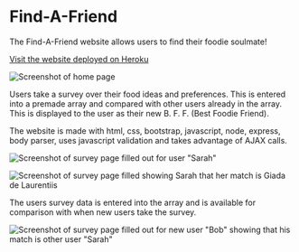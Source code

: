 # Find-A-Friend

The Find-A-Friend website allows users to find their foodie soulmate!

[Visit the website deployed on Heroku](https://cryptic-coast-92777.herokuapp.com/)

![Screenshot of home page](http://i301.photobucket.com/albums/nn65/reversethis/Screen%20Shot%202017-08-14%20at%2011.22.37%20PM.png)

Users take a survey over their food ideas and preferences. This is entered into a premade array and compared with other users already in the array. This is displayed to the user as their new B. F. F. (Best Foodie Friend).

The website is made with html, css, bootstrap, javascript, node, express, body parser, uses javascript validation and takes advantage of AJAX calls.

![Screenshot of survey page filled out for user "Sarah"](http://i301.photobucket.com/albums/nn65/reversethis/Screen%20Shot%202017-08-14%20at%2011.25.09%20PM.png)

![Screenshot of survey page filled showing Sarah that her match is Giada de Laurentiis](http://i301.photobucket.com/albums/nn65/reversethis/Screen%20Shot%202017-08-14%20at%2011.25.20%20PM.png)

The users survey data is entered into the array and is available for comparison with when new users take the survey.

![Screenshot of survey page filled out for new user "Bob" showing that his match is other user "Sarah"](http://i301.photobucket.com/albums/nn65/reversethis/Screen%20Shot%202017-08-14%20at%2011.25.40%20PM.png)

